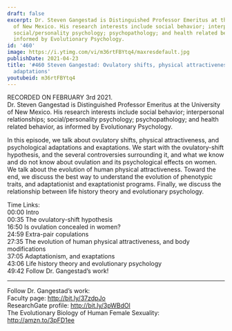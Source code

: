 ```yaml
---
draft: false
excerpt: Dr. Steven Gangestad is Distinguished Professor Emeritus at the University
  of New Mexico. His research interests include social behavior; interpersonal relationships;
  social/personality psychology; psychopathology; and health related behavior, as
  informed by Evolutionary Psychology.
id: '460'
image: https://i.ytimg.com/vi/m36rtFBYtq4/maxresdefault.jpg
publishDate: 2021-04-23
title: '#460 Steven Gangestad: Ovulatory shifts, physical attractiveness, and psychological
  adaptations'
youtubeid: m36rtFBYtq4
---
```

RECORDED ON FEBRUARY 3rd 2021.  
Dr. Steven Gangestad is Distinguished Professor Emeritus at the University of New Mexico. His research interests include social behavior; interpersonal relationships; social/personality psychology; psychopathology; and health related behavior, as informed by Evolutionary Psychology.

In this episode, we talk about ovulatory shifts, physical attractiveness, and psychological adaptations and exaptations. We start with the ovulatory-shift hypothesis, and the several controversies surrounding it, and what we know and do not know about ovulation and its psychological effects on women. We talk about the evolution of human physical attractiveness. Toward the end, we discuss the best way to understand the evolution of phenotypic traits, and adaptationist and exaptationist programs. Finally, we discuss the relationship between life history theory and evolutionary psychology.

Time Links:  
00:00 Intro  
00:35  The ovulatory-shift hypothesis  
16:50  Is ovulation concealed in women?  
24:59  Extra-pair copulations  
27:35  The evolution of human physical attractiveness, and body modifications  
37:05  Adaptationism, and exaptations  
43:06  Life history theory and evolutionary psychology  
49:42  Follow Dr. Gangestad’s work!

---

Follow Dr. Gangestad’s work:  
Faculty page: http://bit.ly/37zdpJo  
ResearchGate profile: http://bit.ly/3pWBdOl  
The Evolutionary Biology of Human Female Sexuality: http://amzn.to/3pFD1ee
